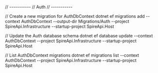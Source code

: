 ﻿// -----------
// Auth
// -----------

// Create a new migration for AuthDbContext
dotnet ef migrations add <MigrationName> --context AuthDbContext --output-dir Migrations/Auth --project SpireApi.Infrastructure --startup-project SpireApi.Host


// Update the Auth database schema
dotnet ef database update --context AuthDbContext --project SpireApi.Infrastructure --startup-project SpireApi.Host

// List AuthDbContext migrations
dotnet ef migrations list --context AuthDbContext --project SpireApi.Infrastructure --startup-project SpireApi.Host

